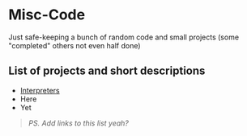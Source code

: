 # Misc-Code
Just safe-keeping a bunch of random code and small projects (some "completed" others not even half done)

## List of projects and short descriptions
* [Interpreters][interpreters-folder]
* Here
* Yet

>_PS. Add links to this list yeah?_




[//]: # (Links to stuff, for easier future manipulation)

[interpreters-folder]: ./Interpreters/
